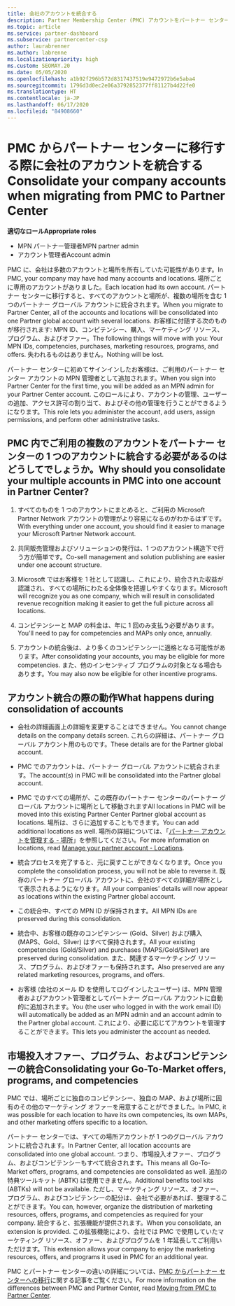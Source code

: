 ```yaml
---
title: 会社のアカウントを統合する
description: Partner Membership Center (PMC) アカウントをパートナー センターの 1 つのアカウントに統合する方法について説明します。 PMC からパートナー センターへの移行に適用されます。
ms.topic: article
ms.service: partner-dashboard
ms.subservice: partnercenter-csp
author: laurabrenner
ms.author: labrenne
ms.localizationpriority: high
ms.custom: SEOMAY.20
ms.date: 05/05/2020
ms.openlocfilehash: a1b92f296b572d8317437519e9472972b6e5aba4
ms.sourcegitcommit: 1796d3d0ec2e06a3792852377ff81127b4d22fe0
ms.translationtype: HT
ms.contentlocale: ja-JP
ms.lasthandoff: 06/17/2020
ms.locfileid: "84908660"
---
```

# <a name="consolidate-your-company-accounts-when-migrating-from-pmc-to-partner-center"></a><span data-ttu-id="c1382-104">PMC からパートナー センターに移行する際に会社のアカウントを統合する</span><span class="sxs-lookup"><span data-stu-id="c1382-104">Consolidate your company accounts when migrating from PMC to Partner Center</span></span>

<span data-ttu-id="c1382-105">**適切なロール**</span><span class="sxs-lookup"><span data-stu-id="c1382-105">**Appropriate roles**</span></span>

- <span data-ttu-id="c1382-106">MPN パートナー管理者</span><span class="sxs-lookup"><span data-stu-id="c1382-106">MPN partner admin</span></span>
- <span data-ttu-id="c1382-107">アカウント管理者</span><span class="sxs-lookup"><span data-stu-id="c1382-107">Account admin</span></span>

<span data-ttu-id="c1382-108">PMC に、会社は多数のアカウントと場所を所有していた可能性があります。</span><span class="sxs-lookup"><span data-stu-id="c1382-108">In PMC, your company may have had many accounts and locations.</span></span> <span data-ttu-id="c1382-109">場所ごとに専用のアカウントがありました。</span><span class="sxs-lookup"><span data-stu-id="c1382-109">Each location had its own account.</span></span> <span data-ttu-id="c1382-110">パートナー センターに移行すると、すべてのアカウントと場所が、複数の場所を含む 1 つのパートナー グローバル アカウントに統合されます。</span><span class="sxs-lookup"><span data-stu-id="c1382-110">When you migrate to Partner Center, all of the accounts and locations will be consolidated into one Partner global account with several locations.</span></span> <span data-ttu-id="c1382-111">お客様に付随する次のものが移行されます: MPN ID、コンピテンシー、購入、マーケティング リソース、プログラム、およびオファー。</span><span class="sxs-lookup"><span data-stu-id="c1382-111">The following things will move with you: Your MPN IDs, competencies, purchases, marketing resources, programs, and offers.</span></span> <span data-ttu-id="c1382-112">失われるものはありません。</span><span class="sxs-lookup"><span data-stu-id="c1382-112">Nothing will be lost.</span></span>

<span data-ttu-id="c1382-113">パートナー センターに初めてサインインしたお客様は、ご利用のパートナー センター アカウントの MPN 管理者として追加されます。</span><span class="sxs-lookup"><span data-stu-id="c1382-113">When you sign into Partner Center for the first time, you will be added as an MPN admin for your Partner Center account.</span></span> <span data-ttu-id="c1382-114">このロールにより、アカウントの管理、ユーザーの追加、アクセス許可の割り当て、およびその他の管理を行うことができるようになります。</span><span class="sxs-lookup"><span data-stu-id="c1382-114">This role lets you administer the account, add users, assign permissions, and perform other administrative tasks.</span></span>

## <a name="why-should-you-consolidate-your-multiple-accounts-in-pmc-into-one-account-in-partner-center"></a><span data-ttu-id="c1382-115">PMC 内でご利用の複数のアカウントをパートナー センターの 1 つのアカウントに統合する必要があるのはどうしてでしょうか。</span><span class="sxs-lookup"><span data-stu-id="c1382-115">Why should you consolidate your multiple accounts in PMC into one account in Partner Center?</span></span>

1. <span data-ttu-id="c1382-116">すべてのものを 1 つのアカウントにまとめると、ご利用の Microsoft Partner Network アカウントの管理がより容易になるのがわかるはずです。</span><span class="sxs-lookup"><span data-stu-id="c1382-116">With everything under one account, you should find it easier to manage your Microsoft Partner Network account.</span></span>

2. <span data-ttu-id="c1382-117">共同販売管理およびソリューションの発行は、1 つのアカウント構造下で行う方が簡単です。</span><span class="sxs-lookup"><span data-stu-id="c1382-117">Co-sell management and solution publishing are easier under one account structure.</span></span>

3. <span data-ttu-id="c1382-118">Microsoft ではお客様を 1 社として認識し、これにより、統合された収益が認識され、すべての場所にわたる全体像を把握しやすくなります。</span><span class="sxs-lookup"><span data-stu-id="c1382-118">Microsoft will recognize you as one company, which will result in consolidated revenue recognition making it easier to get the full picture across all locations.</span></span>  

4. <span data-ttu-id="c1382-119">コンピテンシーと MAP の料金は、年に 1 回のみ支払う必要があります。</span><span class="sxs-lookup"><span data-stu-id="c1382-119">You'll need to pay for competencies and MAPs only once, annually.</span></span>

5. <span data-ttu-id="c1382-120">アカウントの統合後は、より多くのコンピテンシーに適格となる可能性があります。</span><span class="sxs-lookup"><span data-stu-id="c1382-120">After consolidating your accounts, you may be eligible for more competencies.</span></span> <span data-ttu-id="c1382-121">また、他のインセンティブ プログラムの対象となる場合もあります。</span><span class="sxs-lookup"><span data-stu-id="c1382-121">You may also now be eligible for other incentive programs.</span></span>

## <a name="what-happens-during-consolidation-of-accounts"></a><span data-ttu-id="c1382-122">アカウント統合の際の動作</span><span class="sxs-lookup"><span data-stu-id="c1382-122">What happens during consolidation of accounts</span></span>

- <span data-ttu-id="c1382-123">会社の詳細画面上の詳細を変更することはできません。</span><span class="sxs-lookup"><span data-stu-id="c1382-123">You cannot change details on the company details screen.</span></span> <span data-ttu-id="c1382-124">これらの詳細は、パートナー グローバル アカウント用のものです。</span><span class="sxs-lookup"><span data-stu-id="c1382-124">These details are for the Partner global account.</span></span>

- <span data-ttu-id="c1382-125">PMC でのアカウントは、パートナー グローバル アカウントに統合されます。</span><span class="sxs-lookup"><span data-stu-id="c1382-125">The account(s) in PMC will be consolidated into the Partner global account.</span></span>

- <span data-ttu-id="c1382-126">PMC でのすべての場所が、この既存のパートナー センターのパートナー グローバル アカウントに場所として移動されます</span><span class="sxs-lookup"><span data-stu-id="c1382-126">All locations in PMC will be moved into this existing Partner Center Partner global account as locations.</span></span> <span data-ttu-id="c1382-127">場所は、さらに追加することもできます。</span><span class="sxs-lookup"><span data-stu-id="c1382-127">You can add additional locations as well.</span></span> <span data-ttu-id="c1382-128">場所の詳細については、「[パートナー アカウントを管理する - 場所](manage-locations.md)」を参照してください。</span><span class="sxs-lookup"><span data-stu-id="c1382-128">For more information on locations, read  [Manage your partner account - Locations](manage-locations.md).</span></span>

- <span data-ttu-id="c1382-129">統合プロセスを完了すると、元に戻すことができなくなります。</span><span class="sxs-lookup"><span data-stu-id="c1382-129">Once you complete the consolidation process, you will not be able to reverse it.</span></span> <span data-ttu-id="c1382-130">既存のパートナー グローバル アカウントに、会社のすべての詳細が場所として表示されるようになります。</span><span class="sxs-lookup"><span data-stu-id="c1382-130">All your companies' details will now appear as locations within the existing Partner global account.</span></span> 

- <span data-ttu-id="c1382-131">この統合中、すべての MPN ID が保持されます。</span><span class="sxs-lookup"><span data-stu-id="c1382-131">All MPN IDs are preserved during this consolidation.</span></span>

- <span data-ttu-id="c1382-132">統合中、お客様の既存のコンピテンシー (Gold、Silver) および購入 (MAPS、Gold、Silver) はすべて保持されます。</span><span class="sxs-lookup"><span data-stu-id="c1382-132">All your existing competencies (Gold/Silver) and purchases (MAPS/Gold/Silver) are preserved during consolidation.</span></span> <span data-ttu-id="c1382-133">また、関連するマーケティング リソース、プログラム、およびオファーも保持されます。</span><span class="sxs-lookup"><span data-stu-id="c1382-133">Also preserved are any related marketing resources, programs, and offers.</span></span>

- <span data-ttu-id="c1382-134">お客様 (会社のメール ID を使用してログインしたユーザー) は、MPN 管理者およびアカウント管理者としてパートナー グローバル アカウントに自動的に追加されます。</span><span class="sxs-lookup"><span data-stu-id="c1382-134">You (the user who logged in with the work email ID) will automatically be added as an MPN admin and an account admin to the Partner global account.</span></span> <span data-ttu-id="c1382-135">これにより、必要に応じてアカウントを管理することができます。</span><span class="sxs-lookup"><span data-stu-id="c1382-135">This lets you administer the account as needed.</span></span>

## <a name="consolidating-your-go-to-market-offers-programs-and-competencies"></a><span data-ttu-id="c1382-136">市場投入オファー、プログラム、およびコンピテンシーの統合</span><span class="sxs-lookup"><span data-stu-id="c1382-136">Consolidating your Go-To-Market offers, programs, and competencies</span></span>

<span data-ttu-id="c1382-137">PMC では、場所ごとに独自のコンピテンシー、独自の MAP、および場所に固有のその他のマーケティング オファーを用意することができました。</span><span class="sxs-lookup"><span data-stu-id="c1382-137">In PMC, it was possible for each location to have its own competencies, its own MAPs, and other marketing offers specific to a location.</span></span>

<span data-ttu-id="c1382-138">パートナー センターでは、すべての場所アカウントが 1 つのグローバル アカウントに統合されます。</span><span class="sxs-lookup"><span data-stu-id="c1382-138">In Partner Center, all location accounts are consolidated into one global account.</span></span> <span data-ttu-id="c1382-139">つまり、市場投入オファー、プログラム、およびコンピテンシーもすべて統合されます。</span><span class="sxs-lookup"><span data-stu-id="c1382-139">This means all Go-To-Market offers, programs, and competencies are consolidated as well.</span></span> <span data-ttu-id="c1382-140">追加の特典ツールキット (ABTK) は使用できません。</span><span class="sxs-lookup"><span data-stu-id="c1382-140">Additional benefits tool kits (ABTKs) will not be available.</span></span> <span data-ttu-id="c1382-141">ただし、マーケティング リソース、オファー、プログラム、およびコンピテンシーの配分は、会社で必要があれば、整理することができます。</span><span class="sxs-lookup"><span data-stu-id="c1382-141">You can, however, organize the distribution of marketing resources, offers, programs, and competencies as required for your company.</span></span> <span data-ttu-id="c1382-142">統合すると、拡張機能が提供されます。</span><span class="sxs-lookup"><span data-stu-id="c1382-142">When you consolidate, an extension is provided.</span></span> <span data-ttu-id="c1382-143">この拡張機能により、会社では PMC で使用していたマーケティング リソース、オファー、およびプログラムを 1 年延長してご利用いただけます。</span><span class="sxs-lookup"><span data-stu-id="c1382-143">This extension allows your company to enjoy the marketing resources, offers, and programs it used in PMC for an additional year.</span></span>

<span data-ttu-id="c1382-144">PMC とパートナー センターの違いの詳細については、[PMC からパートナー センターへの移行](guide-to-migration.md)に関する記事をご覧ください。</span><span class="sxs-lookup"><span data-stu-id="c1382-144">For more information on the differences between PMC and Partner Center, read [Moving from PMC to Partner Center](guide-to-migration.md).</span></span>
